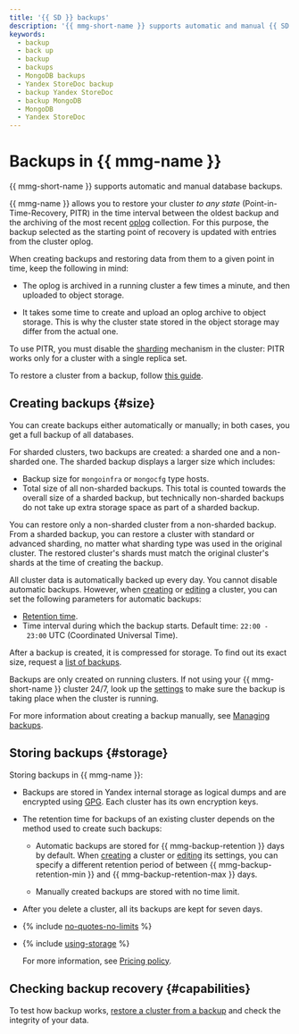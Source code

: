 ```yaml
---
title: '{{ SD }} backups'
description: '{{ mmg-short-name }} supports automatic and manual {{ SD }} database backups. Backups take up space in the storage allocated to the cluster. You can recover the cluster data from a given point in time (Point-in-Time-Recovery, PITR).'
keywords:
  - backup
  - back up
  - backup
  - backups
  - MongoDB backups
  - Yandex StoreDoc backup
  - backup Yandex StoreDoc
  - backup MongoDB
  - MongoDB
  - Yandex StoreDoc
---
```


# Backups in {{ mmg-name }}

{{ mmg-short-name }} supports automatic and manual database backups.

{{ mmg-name }} allows you to restore your cluster _to any state_ (Point-in-Time-Recovery, PITR) in the time interval between the oldest backup and the archiving of the most recent [oplog](https://www.mongodb.com/docs/manual/core/replica-set-oplog/) collection. For this purpose, the backup selected as the starting point of recovery is updated with entries from the cluster oplog.

When creating backups and restoring data from them to a given point in time, keep the following in mind:

* The oplog is archived in a running cluster a few times a minute, and then uploaded to object storage.

* It takes some time to create and upload an oplog archive to object storage. This is why the cluster state stored in the object storage may differ from the actual one.

To use PITR, you must disable the [sharding](../tutorials/sharding.md) mechanism in the cluster: PITR works only for a cluster with a single replica set.

To restore a cluster from a backup, follow [this guide](../operations/cluster-backups.md#restore).

## Creating backups {#size}

You can create backups either automatically or manually; in both cases, you get a full backup of all databases.

For sharded clusters, two backups are created: a sharded one and a non-sharded one. The sharded backup displays a larger size which includes:
* Backup size for `mongoinfra` or `mongocfg` type hosts.
* Total size of all non-sharded backups. This total is counted towards the overall size of a sharded backup, but technically non-sharded backups do not take up extra storage space as part of a sharded backup.

You can restore only a non-sharded cluster from a non-sharded backup. From a sharded backup, you can restore a cluster with standard or advanced sharding, no matter what sharding type was used in the original cluster. The restored cluster's shards must match the original cluster's shards at the time of creating the backup.

All cluster data is automatically backed up every day. You cannot disable automatic backups. However, when [creating](../operations/cluster-create.md) or [editing](../operations/update.md#change-additional-settings) a cluster, you can set the following parameters for automatic backups:

* [Retention time](#storage).
* Time interval during which the backup starts. Default time: `22:00 - 23:00` UTC (Coordinated Universal Time).

After a backup is created, it is compressed for storage. To find out its exact size, request a [list of backups](../operations/cluster-backups.md#list-backups).

Backups are only created on running clusters. If not using your {{ mmg-short-name }} cluster 24/7, look up the [settings](../operations/update.md#change-additional-settings) to make sure the backup is taking place when the cluster is running.

For more information about creating a backup manually, see [Managing backups](../operations/cluster-backups.md).

## Storing backups {#storage}

Storing backups in {{ mmg-name }}:

* Backups are stored in Yandex internal storage as logical dumps and are encrypted using [GPG](https://en.wikipedia.org/wiki/GNU_Privacy_Guard). Each cluster has its own encryption keys.

* The retention time for backups of an existing cluster depends on the method used to create such backups:

    * Automatic backups are stored for {{ mmg-backup-retention }} days by default. When [creating](../operations/cluster-create.md) a cluster or [editing](../operations/update.md#change-additional-settings) its settings, you can specify a different retention period of between {{ mmg-backup-retention-min }} and {{ mmg-backup-retention-max }} days.

    * Manually created backups are stored with no time limit.

* After you delete a cluster, all its backups are kept for seven days.

* {% include [no-quotes-no-limits](../../_includes/mdb/backups/no-quotes-no-limits.md) %}
* {% include [using-storage](../../_includes/mdb/backups/storage.md) %}

    For more information, see [Pricing policy](../pricing.md#rules-storage).

## Checking backup recovery {#capabilities}

To test how backup works, [restore a cluster from a backup](../operations/cluster-backups.md) and check the integrity of your data.
